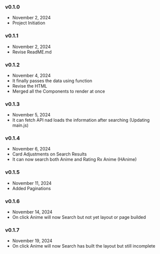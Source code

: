 ### v0.1.0
- November 2, 2024
- Project Initiation

### v0.1.1
- November 2, 2024
- Revise ReadME.md

### v0.1.2
- November 4, 2024
- It finally passes the data using function
- Revise the HTML
- Merged all the Components to render at once

### v0.1.3
- November 5, 2024
- It can fetch API nad loads the information after searching (Updating main.js)

### v0.1.4
- November 6, 2024
- Card Adjustments on Search Results
- It can now search both Anime and Rating Rx Anime (HAnime)

### v0.1.5
- November 11, 2024
- Added Paginations

### v0.1.6
- November 14, 2024
- On click Anime will now Search but not yet layout or page builded

### v0.1.7
- November 19, 2024
- On click Anime will now Search has built the layout but still incomplete